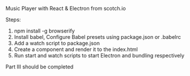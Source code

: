 Music Player with React & Electron from scotch.io

Steps:
1. npm install -g browserify
2. Install babel, Configure Babel presets using package.json or .babelrc
3. Add a watch script to package.json
4. Create a component and render it to the index.html
5. Run start and watch scripts to start Electron and bundling respectively

Part III should be completed

